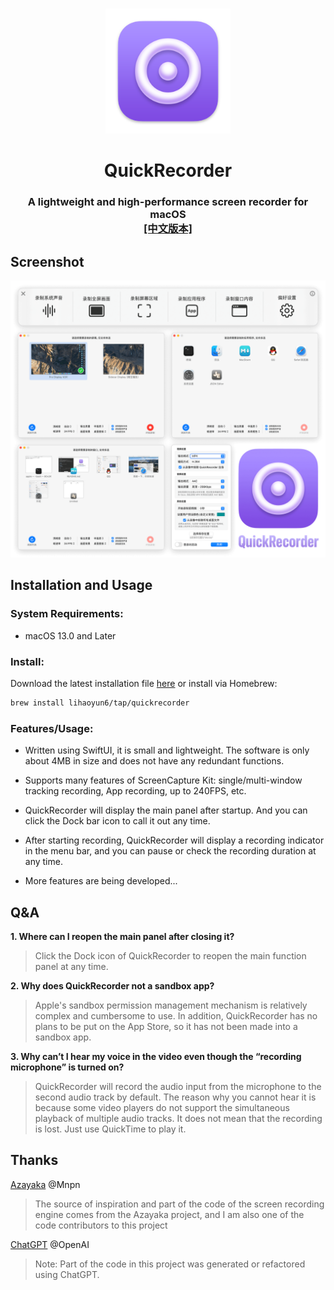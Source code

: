 #
<p align="center">
<img src="./QuickRecorder/Assets.xcassets/AppIcon.appiconset/icon_128x128@2x.png" width="200" height="200" />
<h1 align="center">QuickRecorder</h1>
<h3 align="center">A lightweight and high-performance screen recorder for macOS<br><a href="./README.md">[中文版本]</a>
</p>

## Screenshot
<p align="center">
<img src="./img/preview.png" width="699"/>
</p>

## Installation and Usage
### System Requirements:
- macOS 13.0 and Later

### Install:
Download the latest installation file [here](../../releases/latest) or install via Homebrew:

```bash
brew install lihaoyun6/tap/quickrecorder
```

### Features/Usage:
- Written using SwiftUI, it is small and lightweight. The software is only about 4MB in size and does not have any redundant functions.

- Supports many features of ScreenCapture Kit: single/multi-window tracking recording, App recording, up to 240FPS, etc.
- QuickRecorder will display the main panel after startup. And you can click the Dock bar icon to call it out any time.
- After starting recording, QuickRecorder will display a recording indicator in the menu bar, and you can pause or check the recording duration at any time.
- More features are being developed...

## Q&A
**1. Where can I reopen the main panel after closing it?**
> Click the Dock icon of QuickRecorder to reopen the main function panel at any time.

**2. Why does QuickRecorder not a sandbox app?**
> Apple's sandbox permission management mechanism is relatively complex and cumbersome to use. In addition, QuickRecorder has no plans to be put on the App Store, so it has not been made into a sandbox app.

**3. Why can’t I hear my voice in the video even though the “recording microphone” is turned on?**
> QuickRecorder will record the audio input from the microphone to the second audio track by default. The reason why you cannot hear it is because some video players do not support the simultaneous playback of multiple audio tracks. It does not mean that the recording is lost. Just use QuickTime to play it.

## Thanks
[Azayaka](https://github.com/Mnpn/Azayaka) @Mnpn
> The source of inspiration and part of the code of the screen recording engine comes from the Azayaka project, and I am also one of the code contributors to this project

[ChatGPT](https://chat.openai.com) @OpenAI
> Note: Part of the code in this project was generated or refactored using ChatGPT.

